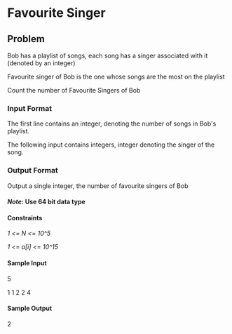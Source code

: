 # Favourite Singer

## Problem

Bob has a playlist of songs, each song has a singer associated with it (denoted by an integer)

Favourite singer of Bob is the one whose songs are the most on the playlist

Count the number of Favourite Singers of Bob

### Input Format 

The first line contains an integer, denoting the number of songs in Bob's playlist.

The following input contains integers, integer denoting the singer of the song.

### Output Format

Output a single integer, the number of favourite singers of Bob

#### *Note:* Use 64 bit data type

#### Constraints

*1 <= N <= 10^5*

*1 <= a[i] <= 10^15*

#### Sample Input

5

1 1 2 2 4

#### Sample Output

2